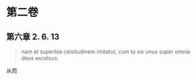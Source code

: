 # 第二卷
## 第六章 2. 6. 13

> nam et superbia celsitudinem imitatur, cum tu sis unus super omnia deus excelsus.

从而

